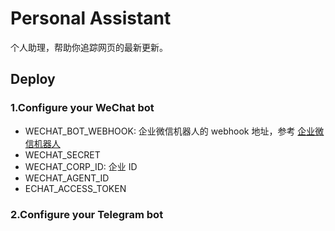 # Personal Assistant

个人助理，帮助你追踪网页的最新更新。

## Deploy

### 1.Configure your WeChat bot

-   WECHAT_BOT_WEBHOOK: 企业微信机器人的 webhook 地址，参考 [企业微信机器人](https://work.weixin.qq.com/api/doc/90000/90136/91770)
-   WECHAT_SECRET
-   WECHAT_CORP_ID: 企业 ID
-   WECHAT_AGENT_ID
-   ECHAT_ACCESS_TOKEN

### 2.Configure your Telegram bot
